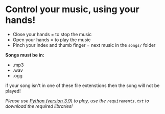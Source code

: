 # Control your music, using your hands!

- Close your hands = to stop the music
- Open your hands = to play the music
- Pinch your index and thumb finger = next music in the `songs/` folder

**Songs must be in:**
- .mp3
- .wav
- .ogg

if your song isn't in one of these file extenstions then the song will not be played!

*Please use [Python (version 3.9)](https://www.python.org/downloads/release/python-390/) to play, use the `requirements.txt` to download the required libraries!*

